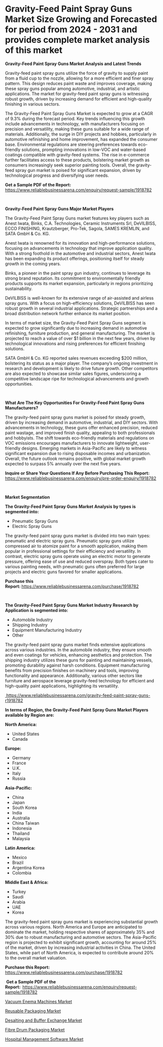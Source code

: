 <p><h1>Gravity-Feed Paint Spray Guns Market Size Growing and Forecasted for period from 2024 - 2031 and provides complete market analysis of this market</h1></p><p><strong>Gravity-Feed Paint Spray Guns Market Analysis and Latest Trends</strong></p>
<p><p>Gravity-feed paint spray guns utilize the force of gravity to supply paint from a fluid cup to the nozzle, allowing for a more efficient and finer spray pattern. This design reduces paint waste and improves coverage, making these spray guns popular among automotive, industrial, and artistic applications. The market for gravity-feed paint spray guns is witnessing robust growth, driven by increasing demand for efficient and high-quality finishing in various sectors.</p><p>The Gravity-Feed Paint Spray Guns Market is expected to grow at a CAGR of 9.3% during the forecast period. Key trends influencing this growth include advancements in technology, with manufacturers focusing on precision and versatility, making these guns suitable for a wide range of materials. Additionally, the surge in DIY projects and hobbies, particularly in automotive refinishing and home improvement, has expanded the consumer base. Environmental regulations are steering preferences towards eco-friendly solutions, prompting innovations in low-VOC and water-based coatings compatible with gravity-feed systems. The rise in e-commerce further facilitates access to these products, bolstering market growth as consumers increasingly seek superior painting tools. Overall, the gravity-feed spray gun market is poised for significant expansion, driven by technological progress and diversifying user needs.</p></p>
<p><strong>Get a Sample PDF of the Report:&nbsp;</strong> <a href="https://www.reliablebusinessarena.com/enquiry/request-sample/1918782?utm_campaign=1579&utm_medium=2&utm_source=Github&utm_content=ia&utm_term=24102024&utm_id=gravity-feed-paint-spray-guns">https://www.reliablebusinessarena.com/enquiry/request-sample/1918782</a></p>
<p>&nbsp;</p>
<p><strong>Gravity-Feed Paint Spray Guns Major Market Players</strong></p>
<p><p>The Gravity-Feed Paint Spray Guns market features key players such as Anest Iwata, Binks, C.A. Technologies, Ceramic Instruments Srl, DeVILBISS, ECCO FINISHING, Krautzberger, Pro-Tek, Sagola, SAMES KREMLIN, and SATA GmbH & Co. KG. </p><p>Anest Iwata is renowned for its innovation and high-performance solutions, focusing on advancements in technology that improve application quality. With a strong foothold in the automotive and industrial sectors, Anest Iwata has been expanding its product offerings, positioning itself for steady growth in the coming years.</p><p>Binks, a pioneer in the paint spray gun industry, continues to leverage its strong brand reputation. Its commitment to environmentally friendly products supports its market expansion, particularly in regions prioritizing sustainability.</p><p>DeVILBISS is well-known for its extensive range of air-assisted and airless spray guns. With a focus on high-efficiency solutions, DeVILBISS has seen robust growth in several industrial applications. Strategic partnerships and a broad distribution network further enhance its market position.</p><p>In terms of market size, the Gravity-Feed Paint Spray Guns segment is expected to grow significantly due to increasing demand in automotive refinishing, furniture production, and general manufacturing. The market is projected to reach a value of over $1 billion in the next few years, driven by technological innovations and rising preferences for efficient finishing solutions.</p><p>SATA GmbH & Co. KG reported sales revenues exceeding $200 million, bolstering its status as a major player. The company’s ongoing investment in research and development is likely to drive future growth. Other competitors are also expected to showcase similar sales figures, underscoring a competitive landscape ripe for technological advancements and growth opportunities.</p></p>
<p>&nbsp;</p>
<p><strong>What Are The Key Opportunities For Gravity-Feed Paint Spray Guns Manufacturers?</strong></p>
<p><p>The gravity-feed paint spray guns market is poised for steady growth, driven by increasing demand in automotive, industrial, and DIY sectors. With advancements in technology, these guns offer enhanced precision, reduced paint wastage, and improved finish quality, appealing to both professionals and hobbyists. The shift towards eco-friendly materials and regulations on VOC emissions encourages manufacturers to innovate lightweight, user-friendly designs. Emerging markets in Asia-Pacific are likely to witness significant expansion due to rising disposable incomes and urbanization. Overall, the future outlook remains positive, with global market growth expected to surpass 5% annually over the next five years.</p></p>
<p><strong>Inquire or Share Your Questions If Any Before Purchasing This Report:</strong> <a href="https://www.reliablebusinessarena.com/enquiry/pre-order-enquiry/1918782?utm_campaign=1579&utm_medium=2&utm_source=Github&utm_content=ia&utm_term=24102024&utm_id=gravity-feed-paint-spray-guns">https://www.reliablebusinessarena.com/enquiry/pre-order-enquiry/1918782</a></p>
<p>&nbsp;</p>
<p><strong>Market Segmentation</strong></p>
<p><strong>The Gravity-Feed Paint Spray Guns Market Analysis by types is segmented into:</strong></p>
<p><ul><li>Pneumatic Spray Guns</li><li>Electric Spray Guns</li></ul></p>
<p><p>The gravity-feed paint spray guns market is divided into two main types: pneumatic and electric spray guns. Pneumatic spray guns utilize compressed air to atomize paint for a smooth application, making them popular in professional settings for their efficiency and versatility. In contrast, electric spray guns operate using an electric motor to generate pressure, offering ease of use and reduced overspray. Both types cater to various painting needs, with pneumatic guns often preferred for large projects and electric guns favored for smaller applications.</p></p>
<p><strong>Purchase this Report:&nbsp;</strong><a href="https://www.reliablebusinessarena.com/purchase/1918782?utm_campaign=1579&utm_medium=2&utm_source=Github&utm_content=ia&utm_term=24102024&utm_id=gravity-feed-paint-spray-guns">https://www.reliablebusinessarena.com/purchase/1918782</a></p>
<p>&nbsp;</p>
<p><strong>The Gravity-Feed Paint Spray Guns Market Industry Research by Application is segmented into:</strong></p>
<p><ul><li>Automobile Industry</li><li>Shipping Industry</li><li>Equipment Manufacturing Industry</li><li>Other</li></ul></p>
<p><p>The gravity-feed paint spray guns market finds extensive applications across various industries. In the automobile industry, they ensure smooth and even coatings for vehicles, enhancing aesthetics and protection. The shipping industry utilizes these guns for painting and maintaining vessels, promoting durability against harsh conditions. Equipment manufacturing benefits from precision finishes on machinery and tools, improving functionality and appearance. Additionally, various other sectors like furniture and aerospace leverage gravity-feed technology for efficient and high-quality paint applications, highlighting its versatility.</p></p>
<p><a href="https://www.reliablebusinessarena.com/gravity-feed-paint-spray-guns-r1918782?utm_campaign=1579&utm_medium=2&utm_source=Github&utm_content=ia&utm_term=24102024&utm_id=gravity-feed-paint-spray-guns">&nbsp;https://www.reliablebusinessarena.com/gravity-feed-paint-spray-guns-r1918782</a></p>
<p><strong>In terms of Region, the Gravity-Feed Paint Spray Guns Market Players available by Region are:</strong></p>
<p>
    <p> <strong> North America: </strong>
        <ul>
            <li>United States</li>
            <li>Canada</li>
        </ul>
        </p> 
    <p> <strong> Europe: </strong>
        <ul>
            <li>Germany</li>
            <li>France</li>
            <li>U.K.</li>
            <li>Italy</li>
            <li>Russia</li>
        </ul>
        </p> 
    <p> <strong> Asia-Pacific: </strong>
        <ul>
            <li>China</li>
            <li>Japan</li>
            <li>South Korea</li>
            <li>India</li>
            <li>Australia</li>
            <li>China Taiwan</li>
            <li>Indonesia</li>
            <li>Thailand</li>
            <li>Malaysia</li>
        </ul>
        </p> 
    <p> <strong> Latin America: </strong>
        <ul>
            <li>Mexico</li>
            <li>Brazil</li>
            <li>Argentina Korea</li>
            <li>Colombia</li>
        </ul>
        </p> 
    <p> <strong> Middle East & Africa: </strong>
        <ul>
            <li>Turkey</li>
            <li>Saudi</li>
            <li>Arabia</li>
            <li>UAE</li>
            <li>Korea</li>
        </ul>
    </p>
    </p>
<p><p>The gravity-feed paint spray guns market is experiencing substantial growth across various regions. North America and Europe are anticipated to dominate the market, holding respective shares of approximately 35% and 30% due to robust manufacturing and automotive sectors. The Asia-Pacific region is projected to exhibit significant growth, accounting for around 25% of the market, driven by increasing industrial activities in China. The United States, while part of North America, is expected to contribute around 20% to the overall market valuation.</p></p>
<p><strong>Purchase this Report: </strong><a href="https://www.reliablebusinessarena.com/purchase/1918782?utm_campaign=1579&utm_medium=2&utm_source=Github&utm_content=ia&utm_term=24102024&utm_id=gravity-feed-paint-spray-guns">https://www.reliablebusinessarena.com/purchase/1918782</a></p>
<p>&nbsp;<strong>Get a Sample PDF of the Report:&nbsp;&nbsp;</strong><a href="https://www.reliablebusinessarena.com/enquiry/request-sample/1918782?utm_campaign=1579&utm_medium=2&utm_source=Github&utm_content=ia&utm_term=24102024&utm_id=gravity-feed-paint-spray-guns">https://www.reliablebusinessarena.com/enquiry/request-sample/1918782</a></p>
<p><strong></strong></p>
<p><p><a href="https://github.com/rahu1506/Market-Research-Report-List-6/blob/main/vacuum-enema-machines-market.md?utm_campaign=1579&utm_medium=2&utm_source=Github&utm_content=ia&utm_term=24102024&utm_id=gravity-feed-paint-spray-guns">Vacuum Enema Machines Market</a></p><p><a href="https://www.linkedin.com/pulse/influencing-factors-reusable-packaging-market-insights-cpbre?utm_campaign=1579&utm_medium=2&utm_source=Github&utm_content=ia&utm_term=24102024&utm_id=gravity-feed-paint-spray-guns">Reusable Packaging Market</a></p><p><a href="https://www.linkedin.com/pulse/desalting-buffer-exchange-market-global-analysis-trends-forecasts-a1y1c?utm_campaign=1579&utm_medium=2&utm_source=Github&utm_content=ia&utm_term=24102024&utm_id=gravity-feed-paint-spray-guns">Desalting and Buffer Exchange Market</a></p><p><a href="https://www.linkedin.com/pulse/global-fibre-drum-packaging-market-size-trends-analysis-regional-cxqse?utm_campaign=1579&utm_medium=2&utm_source=Github&utm_content=ia&utm_term=24102024&utm_id=gravity-feed-paint-spray-guns">Fibre Drum Packaging Market</a></p><p><a href="https://www.linkedin.com/pulse/emerging-opportunities-challenges-global-hospital-management-4lzwc?utm_campaign=1579&utm_medium=2&utm_source=Github&utm_content=ia&utm_term=24102024&utm_id=gravity-feed-paint-spray-guns">Hospital Management Software Market</a></p></p>